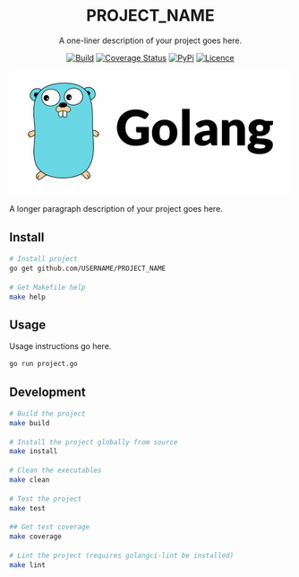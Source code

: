 <div align="center">

# PROJECT_NAME

A one-liner description of your project goes here.

[![Build](https://github.com/Justintime50/PROJECT_NAME/workflows/build/badge.svg)](https://github.com/Justintime50/PROJECT_NAME/actions)
[![Coverage Status](https://coveralls.io/repos/github/USERNAME/PROJECT_NAME/badge.svg?branch=main)](https://coveralls.io/github/USERNAME/PROJECT_NAME?branch=main)
[![PyPi](https://img.shields.io/pypi/v/PROJECT_NAME)](https://pypi.org/project/PROJECT_NAME)
[![Licence](https://img.shields.io/github/license/USERNAME/PROJECT_NAME)](LICENSE)

<img src="https://raw.githubusercontent.com/justintime50/assets/main/src/golang-template/showcase.jpg" alt="Showcase">

</div>

A longer paragraph description of your project goes here.

## Install

```bash
# Install project
go get github.com/USERNAME/PROJECT_NAME

# Get Makefile help
make help
```

## Usage

Usage instructions go here.

```bash
go run project.go
```

## Development

```bash
# Build the project
make build

# Install the project globally from source
make install

# Clean the executables
make clean

# Test the project
make test

## Get test coverage
make coverage

# Lint the project (requires golangci-lint be installed)
make lint
```
